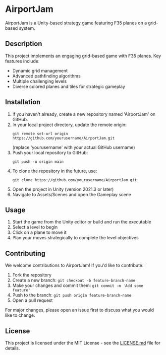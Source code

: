 # AirportJam

AirportJam is a Unity-based strategy game featuring F35 planes on a grid-based system.

## Description

This project implements an engaging grid-based game with F35 planes. Key features include:
- Dynamic grid management
- Advanced pathfinding algorithms
- Multiple challenging levels
- Diverse colored planes and tiles for strategic gameplay

## Installation

1. If you haven't already, create a new repository named 'AirportJam' on GitHub.
2. In your local project directory, update the remote origin:
   ```
   git remote set-url origin https://github.com/yourusername/AirportJam.git
   ```
   (replace 'yourusername' with your actual GitHub username)
3. Push your local repository to GitHub:
   ```
   git push -u origin main
   ```
4. To clone the repository in the future, use:
   ```
   git clone https://github.com/yourusername/AirportJam.git
   ```
5. Open the project in Unity (version 2021.3 or later)
6. Navigate to Assets/Scenes and open the Gameplay scene

## Usage

1. Start the game from the Unity editor or build and run the executable
2. Select a level to begin
3. Click on a plane to move it
4. Plan your moves strategically to complete the level objectives

## Contributing

We welcome contributions to AirportJam! If you'd like to contribute:

1. Fork the repository
2. Create a new branch: `git checkout -b feature-branch-name`
3. Make your changes and commit them: `git commit -m 'Add some feature'`
4. Push to the branch: `git push origin feature-branch-name`
5. Open a pull request

For major changes, please open an issue first to discuss what you would like to change.

## License

This project is licensed under the MIT License - see the [LICENSE.md](LICENSE.md) file for details.
